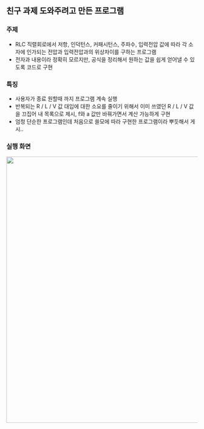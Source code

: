 ## 친구 과제 도와주려고 만든 프로그램

### 주제
  - RLC 직렬회로에서 저항, 인덕턴스, 커패시턴스, 주파수, 입력전압 값에 따라 각 소자에 인가되는 전압과 입력전압과의 위상차이를 구하는 프로그램
  - 전자과 내용이라 정확히 모르지만, 공식을 정리해서 원하는 값을 쉽게 얻어낼 수 있도록 코드로 구현

### 특징
  - 사용자가 종료 원할때 까지 프로그램 계속 실행
  - 반복되는 R / L / V 값 대입에 대한 소요를 줄이기 위해서 이미 쓰였던 R / L / V 값을 끄집어 내 목록으로 제시, f와 a 값만 바꿔가면서 계산 가능하게 구현
  - 엄청 단순한 프로그램인데 처음으로 쓸모에 따라 구현한 프로그램이라 뿌듯해서 게시..
  
### 실행 화면

<img src="https://user-images.githubusercontent.com/59442344/117539879-7cecea80-b047-11eb-91ea-225e051cf9aa.png" height="700" weight="300">
